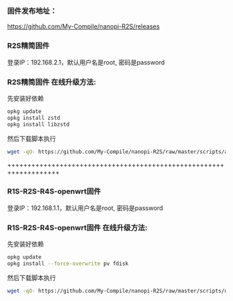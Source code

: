 ### 固件发布地址：
https://github.com/My-Compile/nanopi-R2S/releases

### R2S精简固件
登录IP：192.168.2.1，默认用户名是root, 密码是password

### R2S精简固件 在线升级方法:  
先安装好依赖
```bash
opkg update
opkg install zstd
opkg install libzstd
```
然后下载脚本执行
```bash
wget -qO- https://github.com/My-Compile/nanopi-R2S/raw/master/scripts/autoupdate.sh | sh
```

+++++++++++++++++++++++++++++++++++++++++++++++++++++++++++++++++++

### R1S-R2S-R4S-openwrt固件
登录IP：192.168.1.1，默认用户名是root, 密码是password

### R1S-R2S-R4S-openwrt固件 在线升级方法:  
先安装好依赖
```bash
opkg update
opkg install --force-overwrite pv fdisk
```
然后下载脚本执行
```bash
wget -qO- https://github.com/My-Compile/nanopi-R2S/raw/master/scripts/update.sh | sh
```
